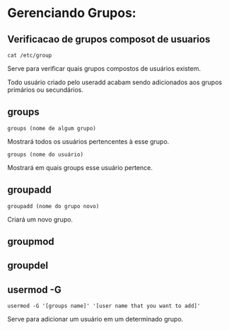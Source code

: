 # Gerenciando Grupos:

## Verificacao de grupos composot de usuarios

    cat /etc/group
    
Serve para verificar quais grupos compostos de usuários existem.

Todo usuário criado pelo useradd acabam sendo adicionados aos grupos primários ou secundários.

## groups

    groups (nome de algum grupo)
    
Mostrará todos os usuários pertencentes à esse grupo.

    groups (nome do usuário)
    
Mostrará em quais groups esse usuário pertence.

## groupadd

    groupadd (nome do grupo novo)
    
Criará um novo grupo.

## groupmod

## groupdel

## usermod -G

    usermod -G '[groups name]' '[user name that you want to add]'
    
Serve para adicionar um usuário em um determinado grupo.
